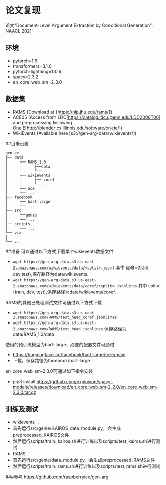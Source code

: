 # 论文复现

论文"Document-Level Argument Extraction by Conditional Generation". NAACL 2021'


## 环境 
- pytorch=1.6 
- transformers=3.1.0
- pytorch-lightning=1.0.6
- spacy=2.3.2
- en_core_web_sm=2.3.0


## 数据集
- RAMS (Download at [https://nlp.jhu.edu/rams/])
- ACE05 (Access from LDC[https://catalog.ldc.upenn.edu/LDC2006T06] and preprocessing following OneIE[http://blender.cs.illinois.edu/software/oneie/])
- WikiEvents (Available here [s3://gen-arg-data/wikievents/])


##目录设置
```
gen-ee
├── data
│     ├── RAMS_1.0
│     │      ├──data
│     │      └── ...
│     ├── wikievents
│     │      ├── coref
│     │      └── ...
│     ├── ace
│     └── ...
├── facebook
│     ├── bart-large
│     └── ...
├── src
│     ├──genie
│     └── ...
├── scripts
│     └── ...
└── viz
│ 
└── ...
```
##准备
可以通过以下方式下载单个wikievents数据文件
- `wget https://gen-arg-data.s3.us-east-2.amazonaws.com/wikievents/data/<split>.jsonl` 
其中 split={train, dev,test},保存路径为data/wikievents.
- `wget https://gen-arg-data.s3.us-east-2.amazonaws.com/wikievents/data/coref/<split>.jsonlines` 
其中 split={train, dev, test},保存路径为data/wikievents/coref.
  
RAMS的其他已处理测试文件可通过以下方式下载
- `wget https://gen-arg-data.s3.us-east-2.amazonaws.com/RAMS/test_head_coref.jsonlines`
- `wget https://gen-arg-data.s3.us-east-2.amazonaws.com/RAMS/test_head.jsonlines`
保存路径为data/RAMS_1.0/data

 使用的预训练模型为bart-large，必要的配置文件可通过 
- https://huggingface.co/facebook/bart-large/tree/main  
- 下载，保存路径为facebook/bart-large

en_core_web_sm-2.3.0可通过如下指令安装
- pip3 install https://github.com/explosion/spacy-models/releases/download/en_core_web_sm-2.2.0/en_core_web_sm-2.3.0.tar.gz

## 训练及测试
- wikievents ：
- 首先运行src/genie/KAIROS_data_module.py，会生成preprocessed_KAIROS文件
- 然后运行scripts/train_kairos.sh进行训练以及scripts/test_kairos.sh进行测试
- RAMS ：
- 首先运行src/genie/data_module.py，会生成preprocessed_RAMS文件
- 然后运行scripts/train_rams.sh进行训练以及scripts/test_rams.sh进行测试

###参考
https://github.com/raspberryice/gen-arg

